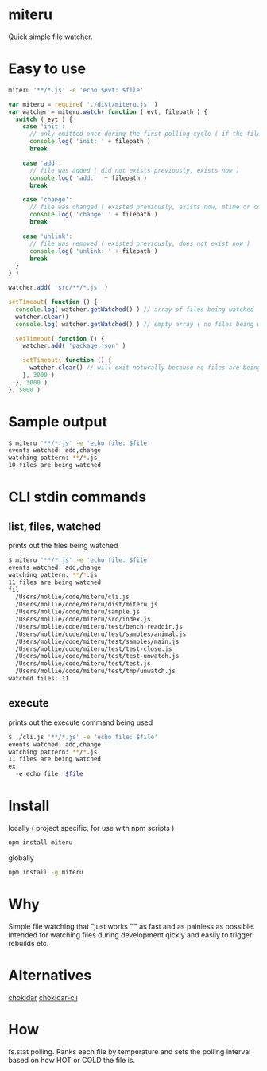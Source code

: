 
# miteru

Quick simple file watcher.

# Easy to use

```bash
miteru '**/*.js' -e 'echo $evt: $file'
```

```javascript
var miteru = require( './dist/miteru.js' )
var watcher = miteru.watch( function ( evt, filepath ) {
  switch ( evt ) {
    case 'init':
      // only emitted once during the first polling cycle ( if the file exists )
      console.log( 'init: ' + filepath )
      break

    case 'add':
      // file was added ( did not exists previously, exists now )
      console.log( 'add: ' + filepath )
      break

    case 'change':
      // file was changed ( existed previously, exists now, mtime or content changed )
      console.log( 'change: ' + filepath )
      break

    case 'unlink':
      // file was removed ( existed previously, does not exist now )
      console.log( 'unlink: ' + filepath )
      break
  }
} )

watcher.add( 'src/**/*.js' )

setTimeout( function () {
  console.log( watcher.getWatched() ) // array of files being watched
  watcher.clear()
  console.log( watcher.getWatched() ) // empty array ( no files being watched )

  setTimeout( function () {
    watcher.add( 'package.json' )

    setTimeout( function () {
      watcher.clear() // will exit naturally because no files are being watched
    }, 3000 )
  }, 3000 )
}, 5000 )
```

# Sample output

```bash
$ miteru '**/*.js' -e 'echo file: $file'
events watched: add,change
watching pattern: **/*.js
10 files are being watched
```

# CLI stdin commands

## list, files, watched
prints out the files being watched

```bash
$ miteru '**/*.js' -e 'echo file: $file'
events watched: add,change
watching pattern: **/*.js
11 files are being watched
fil
  /Users/mollie/code/miteru/cli.js
  /Users/mollie/code/miteru/dist/miteru.js
  /Users/mollie/code/miteru/sample.js
  /Users/mollie/code/miteru/src/index.js
  /Users/mollie/code/miteru/test/bench-readdir.js
  /Users/mollie/code/miteru/test/samples/animal.js
  /Users/mollie/code/miteru/test/samples/main.js
  /Users/mollie/code/miteru/test/test-close.js
  /Users/mollie/code/miteru/test/test-unwatch.js
  /Users/mollie/code/miteru/test/test.js
  /Users/mollie/code/miteru/test/tmp/unwatch.js
watched files: 11
```

## execute
prints out the execute command being used

```bash
$ ./cli.js '**/*.js' -e 'echo file: $file'
events watched: add,change
watching pattern: **/*.js
11 files are being watched
ex
  -e echo file: $file
```

# Install

locally ( project specific, for use with npm scripts )

```bash
npm install miteru
```

globally
```bash
npm install -g miteru
```

# Why

Simple file watching that "just works ™" as fast and as painless as possible.
Intended for watching files during development qickly and easily to trigger rebuilds etc.

# Alternatives

[chokidar](https://github.com/paulmillr/chokidar)
[chokidar-cli](https://github.com/kimmobrunfeldt/chokidar-cli)

# How

fs.stat polling. Ranks each file by temperature and sets the polling interval based on how HOT or COLD the file is.
